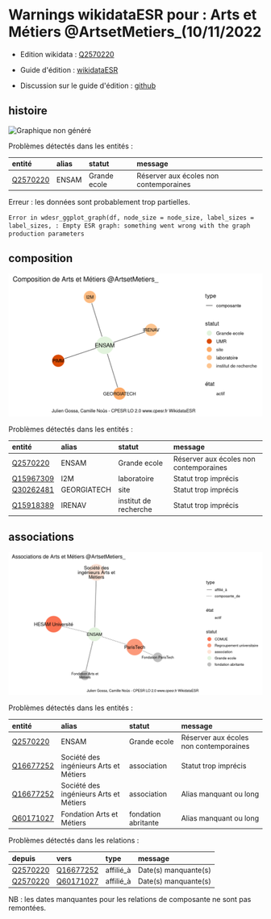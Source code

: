 Warnings wikidataESR pour : Arts et Métiers @ArtsetMetiers_(10/11/2022
================

- Edition wikidata : [Q2570220](https://www.wikidata.org/wiki/Q2570220)
- Guide d'édition : [wikidataESR](https://github.com/cpesr/wikidataESR/)

- Discussion sur le guide d'édition : [github](https://github.com/cpesr/wikidataESR/issues)



## histoire 

![Graphique non généré](Q2570220-histoire.png) 

Problèmes détectés dans les entités :

|entité                                             |alias |statut       |message                                |
|:--------------------------------------------------|:-----|:------------|:--------------------------------------|
|[Q2570220](https://www.wikidata.org/wiki/Q2570220) |ENSAM |Grande ecole |Réserver aux écoles non contemporaines |

 


Erreur : les données sont probablement trop partielles.
```
Error in wdesr_ggplot_graph(df, node_size = node_size, label_sizes = label_sizes, : Empty ESR graph: something went wrong with the graph production parameters

``` 



## composition 

![Graphique non généré](Q2570220-composition.png) 

Problèmes détectés dans les entités :

|entité                                               |alias       |statut                |message                                |
|:----------------------------------------------------|:-----------|:---------------------|:--------------------------------------|
|[Q2570220](https://www.wikidata.org/wiki/Q2570220)   |ENSAM       |Grande ecole          |Réserver aux écoles non contemporaines |
|[Q15967309](https://www.wikidata.org/wiki/Q15967309) |I2M         |laboratoire           |Statut trop imprécis                   |
|[Q30262481](https://www.wikidata.org/wiki/Q30262481) |GEORGIATECH |site                  |Statut trop imprécis                   |
|[Q15918389](https://www.wikidata.org/wiki/Q15918389) |IRENAV      |institut de recherche |Statut trop imprécis                   |

 



## associations 

![Graphique non généré](Q2570220-associations.png) 

Problèmes détectés dans les entités :

|entité                                               |alias                                  |statut              |message                                |
|:----------------------------------------------------|:--------------------------------------|:-------------------|:--------------------------------------|
|[Q2570220](https://www.wikidata.org/wiki/Q2570220)   |ENSAM                                  |Grande ecole        |Réserver aux écoles non contemporaines |
|[Q16677252](https://www.wikidata.org/wiki/Q16677252) |Société des ingénieurs Arts et Métiers |association         |Statut trop imprécis                   |
|[Q16677252](https://www.wikidata.org/wiki/Q16677252) |Société des ingénieurs Arts et Métiers |association         |Alias manquant ou long                 |
|[Q60171027](https://www.wikidata.org/wiki/Q60171027) |Fondation Arts et Métiers              |fondation abritante |Alias manquant ou long                 |

Problèmes détectés dans les relations :

|depuis                                             |vers                                                 |type      |message              |
|:--------------------------------------------------|:----------------------------------------------------|:---------|:--------------------|
|[Q2570220](https://www.wikidata.org/wiki/Q2570220) |[Q16677252](https://www.wikidata.org/wiki/Q16677252) |affilié_à |Date(s) manquante(s) |
|[Q2570220](https://www.wikidata.org/wiki/Q2570220) |[Q60171027](https://www.wikidata.org/wiki/Q60171027) |affilié_à |Date(s) manquante(s) |

NB : les dates manquantes pour les relations de composante ne sont pas remontées. 

